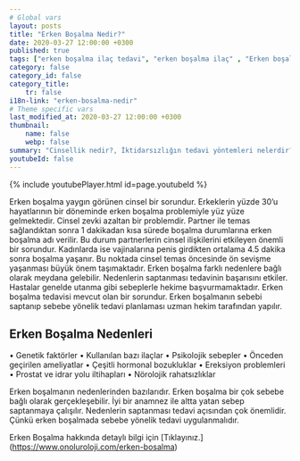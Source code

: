 ```yaml
---
# Global vars
layout: posts
title: "Erken Boşalma Nedir?"
date: 2020-03-27 12:00:00 +0300
published: true
tags: ["erken boşalma ilaç tedavi", "erken boşalma ilaç" , "Erken boşalma", "Erken boşalma tedavisi", "erken boşalma sebepleri", "erken boşalma nedeni", "erken boşalma çözüm", "erken boşalma hakkında" , "erken boşalma nedir" , "erken boşalma ilaçsız tedavi" , "erken boşalma stop start" , "erken boşalma kegel egzersizi" , "erken boşalma nasıl"]
category: false
category_id: false
category_title:
    tr: false
i18n-link: "erken-bosalma-nedir"
# Theme specific vars
last_modified_at: 2020-03-27 12:00:00 +0300
thumbnail:
    name: false
    webp: false
summary: "Cinsellik nedir?, İktidarsızlığın tedavi yöntemleri nelerdir? , Cinsel arzu nedir? , Penis nasıl sertleşir? , Penisin sertleşme sorunları, Sertleşme sorunlarının tedavileri, İktidarsızlık tedavileri; ilaçla tedavi, mutluluk çubuğu (penil protez). Erken boşalma ve Erken boşalma tedavisi, erken boşalma sebepleri, erken boşalma neden olur, erken boşalma sebepleri, erken boşalma çözümü, erken boşalma hakkında"
youtubeId: false
---
```

{% include youtubePlayer.html id=page.youtubeId %}




Erken boşalma yaygın görünen cinsel bir sorundur. Erkeklerin yüzde 30’u hayatlarının bir döneminde erken boşalma problemiyle yüz yüze gelmektedir. Cinsel zevki azaltan bir problemdir. Partner ile temas sağlandıktan sonra 1 dakikadan kısa sürede boşalma durumlarına erken boşalma adı verilir. Bu durum partnerlerin cinsel ilişkilerini etkileyen önemli bir sorundur. Kadınlarda ise vajinalarına penis girdikten ortalama 4.5 dakika sonra boşalma yaşanır. Bu noktada cinsel temas öncesinde ön sevişme yaşanması büyük önem taşımaktadır. Erken boşalma farklı nedenlere bağlı olarak meydana gelebilir. Nedenlerin saptanması tedavinin başarısını etkiler. Hastalar genelde utanma gibi sebeplerle hekime başvurmamaktadır. Erken boşalma tedavisi mevcut olan bir sorundur. Erken boşalmanın sebebi saptanıp sebebe yönelik tedavi planlaması uzman hekim tarafından yapılır.

## Erken Boşalma Nedenleri

•	Genetik faktörler
•	Kullanılan bazı ilaçlar
•	Psikolojik sebepler
•	Önceden geçirilen ameliyatlar
•	Çeşitli hormonal bozukluklar
•	Ereksiyon problemleri
•	Prostat ve idrar yolu iltihapları
•	Nörolojik rahatsızlıklar

Erken boşalmanın nedenlerinden bazılarıdır. Erken boşalma bir çok sebebe bağlı olarak gerçekleşebilir. İyi bir anamnez ile altta yatan sebep saptanmaya çalışılır. Nedenlerin saptanması tedavi açısından çok önemlidir. Çünkü erken boşalmada sebebe yönelik tedavi uygulanmalıdır.


Erken Boşalma hakkında detaylı bilgi için [Tıklayınız.] (https://www.onoluroloji.com/erken-bosalma)
